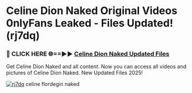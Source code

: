 # Celine Dion Naked Original Videos 0nlyFans Leaked - Files Updated! (rj7dq)

<h3>🔴 CLICK HERE 🌐==►► <a href="https://tinyurl.com/up5wt9bj" rel="nofollow">Celine Dion Naked Updated Files</a></h3>

Get Celine Dion Naked and all content. Now you can access all videos and pictures of Celine Dion Naked. New Updated Files 2025!

[![rj7dq](https://i.imgur.com/ABiUzMV.gif)](https://tinyurl.com/up5wt9bj)
celine flordegin naked
